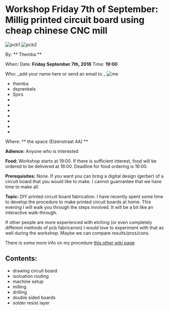 # Workshop Friday 7th of September: Millig printed circuit board using cheap chinese CNC mill

![pcb1](/img/diy-circuitboard.jpg "pcb1")
![pcb2](/img/diy-soldermask.jpg "pcb2")


By: ** Themba **

When: Date: **Friday September 7th, 2018**  Time: **19:00**

Who: _add your name here or send an email to _
![me](/img/email.png "me")

* themba
* dsprenkels
* Sjors
* 
* 
* 
* 
* 
* 
* 

Where: ** the space (Elzenstraat 4A) **

**Adience:** 
Anyone who is interested

**Food:**
Workshop starts at 19:00. If there is sufficient interest, food will be ordered to be delivered at 18:00. Deadline for food ordering is 16:00.

**Prerequisites:**
None. 
If you want you can bring a digital design (gerber) of a circuit board that you would like to make. I cannot guanrantee that we have time to make all.

**Topic:**
DIY printed circuit board fabrication. I have recently spent some time to develop the procedure to make printed circuit boards at home. This evening I will walk you through the steps involved. It will be a bit like an interactive walk-through. 

If other people are more experienced with etching (or even completely different methods of pcb fabricarion) I would love to experiment with that as well during the workshop. Maybe we can compare results/pros/cons. 

There is some more info on my procedure [this other wiki page](/pcbmilling)


## Contents:
* drawing circuit board
* isoluation routing
* machine setup
* milling
* drilling
* double sided boards
* solder resist layer



